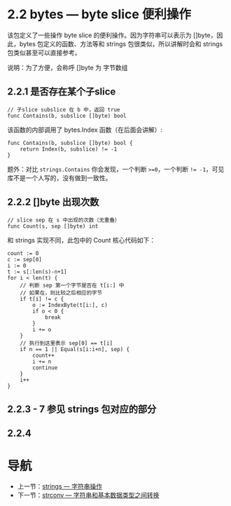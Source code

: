 # 2.2 bytes — byte slice 便利操作 #

该包定义了一些操作 byte slice 的便利操作。因为字符串可以表示为 []byte，因此，bytes 包定义的函数、方法等和 strings 包很类似，所以讲解时会和 strings 包类似甚至可以直接参考。

说明：为了方便，会称呼 []byte 为 字节数组

## 2.2.1 是否存在某个子slice

	// 子slice subslice 在 b 中，返回 true
	func Contains(b, subslice []byte) bool

该函数的内部调用了 bytes.Index 函数（在后面会讲解）:

	func Contains(b, subslice []byte) bool {
    	return Index(b, subslice) != -1
    }

题外：对比 `strings.Contains` 你会发现，一个判断 `>=0`，一个判断 `!= -1`，可见库不是一个人写的，没有做到一致性。

## 2.2.2 []byte 出现次数 ##

	// slice sep 在 s 中出现的次数（无重叠）
	func Count(s, sep []byte) int

和 strings 实现不同，此包中的 Count 核心代码如下：

	count := 0
	c := sep[0]
	i := 0
	t := s[:len(s)-n+1]
	for i < len(t) {
		// 判断 sep 第一个字节是否在 t[i:] 中
		// 如果在，则比较之后相应的字节
		if t[i] != c {
			o := IndexByte(t[i:], c)
			if o < 0 {
				break
			}
			i += o
		}
		// 执行到这里表示 sep[0] == t[i]
		if n == 1 || Equal(s[i:i+n], sep) {
			count++
			i += n
			continue
		}
		i++
	}

## 2.2.3 - 7 参见 strings 包对应的部分 ##

## 2.2.4  ##

# 导航 #

- 上一节：[strings — 字符串操作](02.1.md)
- 下一节：[strconv — 字符串和基本数据类型之间转换](02.3.md)